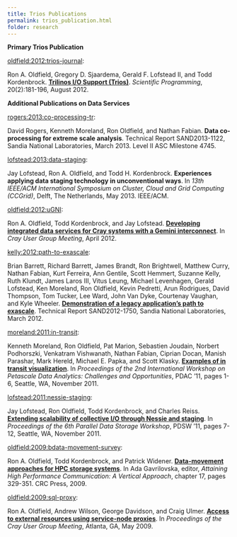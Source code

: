 ```yaml
---
title: Trios Publications
permalink: trios_publication.html
folder: research
---
```


**Primary Trios Publication**



[oldfield:2012:trios-journal](http://trilinos.org/oldsite/packages/trios/bibtex/oldfield:2012:trios-journal.bib):

Ron A. Oldfield, Gregory D. Sjaardema, Gerald F. Lofstead II, and Todd Kordenbrock. [**Trilinos I/O Support (Trios)**](http://dx.doi.org/10.3233/SPR-2012-0345). _Scientific Programming_, 20(2):181-196, August 2012.



**Additional Publications on Data Services**



[rogers:2013:co-processing-tr](http://trilinos.org/oldsite/packages/trios/bibtex/rogers:2013:co-processing-tr.bib):

David Rogers, Kenneth Moreland, Ron Oldfield, and Nathan Fabian. **Data co-processing for extreme scale analysis**. Technical Report SAND2013-1122, Sandia National Laboratories, March 2013\. Level II ASC Milestone 4745.

[lofstead:2013:data-staging](http://trilinos.org/oldsite/packages/trios/bibtex/lofstead:2013:data-staging.bib):

Jay Lofstead, Ron A. Oldfield, and Todd H. Kordenbrock. **Experiences applying data staging technology in unconventional ways**. In _13th IEEE/ACM International Symposium on Cluster, Cloud and Grid Computing (CCGrid)_, Delft, The Netherlands, May 2013\. IEEE/ACM.

[oldfield:2012:uGNI](http://trilinos.org/oldsite/packages/trios/bibtex/oldfield:2012:uGNI.bib):

Ron A. Oldfield, Todd Kordenbrock, and Jay Lofstead. [**Developing integrated data services for Cray systems with a Gemini interconnect**](https://cug.org/proceedings/attendee_program_cug2012/includes/files/pap186.pdf). In _Cray User Group Meeting_, April 2012.

[kelly:2012:path-to-exascale](http://trilinos.org/oldsite/packages/trios/bibtex/kelly:2012:path-to-exascale.bib):

Brian Barrett, Richard Barrett, James Brandt, Ron Brightwell, Matthew Curry, Nathan Fabian, Kurt Ferreira, Ann Gentile, Scott Hemmert, Suzanne Kelly, Ruth Klundt, James Laros III, Vitus Leung, Michael Levenhagen, Gerald Lofstead, Ken Moreland, Ron Oldfield, Kevin Pedretti, Arun Rodrigues, David Thompson, Tom Tucker, Lee Ward, John Van Dyke, Courtenay Vaughan, and Kyle Wheeler. [**Demonstration of a legacy application’s path to exascale**](http://dx.doi.org/10.2172/1039013). Technical Report SAND2012-1750, Sandia National Laboratories, March 2012.

[moreland:2011:in-transit](http://trilinos.org/oldsite/packages/trios/bibtex/moreland:2011:in-transit.bib):

Kenneth Moreland, Ron Oldfield, Pat Marion, Sebastien Joudain, Norbert Podhorszki, Venkatram Vishwanath, Nathan Fabian, Ciprian Docan, Manish Parashar, Mark Hereld, Michael E. Papka, and Scott Klasky. [**Examples of in transit visualization**](http://doi.acm.org/10.1145/2110205.2110207). In _Proceedings of the 2nd International Workshop on Petascale Data Analytics: Challenges and Opportunities_, PDAC ’11, pages 1-6, Seattle, WA, November 2011.

[lofstead:2011:nessie-staging](http://trilinos.org/oldsite/packages/trios/bibtex/lofstead:2011:nessie-staging.bib):

Jay Lofstead, Ron Oldfield, Todd Kordenbrock, and Charles Reiss. [**Extending scalability of collective I/O through Nessie and staging**](http://doi.acm.org/10.1145/2159352.2159355). In _Proceedings of the 6th Parallel Data Storage Workshop_, PDSW ’11, pages 7-12, Seattle, WA, November 2011.

[oldfield:2009:bdata-movement-survey](http://trilinos.org/oldsite/packages/trios/bibtex/oldfield:2009:bdata-movement-survey.bib):

Ron A. Oldfield, Todd Kordenbrock, and Patrick Widener. [**Data-movement approaches for HPC storage systems**](http://dx.doi.org/10.1201/b10249-15). In Ada Gavrilovska, editor, _Attaining High Performance Communication: A Vertical Approach_, chapter 17, pages 329-351\. CRC Press, 2009.

[oldfield:2009:sql-proxy](http://trilinos.org/oldsite/packages/trios/bibtex/oldfield:2009:sql-proxy.bib):

Ron A. Oldfield, Andrew Wilson, George Davidson, and Craig Ulmer. [**Access to external resources using service-node proxies**](https://cug.org/5-publications/proceedings_attendee_lists/CUG09CD/S09_Proceedings/pages/authors/11-15Wednesday/12C-Oldfield/oldfield-paper.pdf). In _Proceedings of the Cray User Group Meeting_, Atlanta, GA, May 2009.

